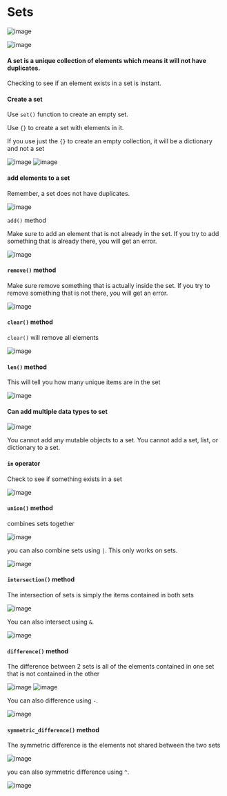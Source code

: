 # Sets

![image](https://user-images.githubusercontent.com/19383145/167455179-7f3ed7d1-612d-4db2-ba7f-9315acf0ee7d.png)

![image](https://user-images.githubusercontent.com/19383145/167455483-61b9580f-65eb-4bc9-bbc5-d8dd07d3b38b.png)

#### A set is a unique collection of elements which means it will not have duplicates. 

Checking to see if an element exists in a set is instant.

#### Create a set

Use `set()` function to create an empty set. 

Use `{}` to create a set with elements in it.

If you use just the `{}` to create an empty collection, it will be a dictionary and not a set

![image](https://user-images.githubusercontent.com/19383145/167456550-db8e1703-420b-4a7c-956b-158d74c58932.png)
![image](https://user-images.githubusercontent.com/19383145/167456654-3e79c9db-0e52-4d7b-acee-ba1d374a5c5b.png)

#### add elements to a set

Remember, a set does not have duplicates.

![image](https://user-images.githubusercontent.com/19383145/167456918-92d269bc-cb8f-4ef8-849e-6cfe7bde30a7.png)

`add()` method

Make sure to add an element that is not already in the set. If you try to add something that is already there, you will get an error.

![image](https://user-images.githubusercontent.com/19383145/167457261-4e4dbfc3-5959-416c-862f-377984c530a0.png)

#### `remove()` method

Make sure remove something that is actually inside the set. If you try to remove something that is not there, you will get an error.

![image](https://user-images.githubusercontent.com/19383145/167457695-4e8a3e39-3bff-42d0-9e05-f7829394035b.png)

#### `clear()` method

`clear()` will remove all elements 

![image](https://user-images.githubusercontent.com/19383145/167458075-7267ecf9-b079-4b48-9c5e-571375ece57c.png)

#### `len()` method

This will tell you how many unique items are in the set

![image](https://user-images.githubusercontent.com/19383145/167458914-ced7a09a-4077-4492-a648-6e520a8999f0.png)

#### Can add multiple data types to set

![image](https://user-images.githubusercontent.com/19383145/167459289-ad1c5db3-a114-4050-b595-31ae894de30b.png)

You cannot add any mutable objects to a set. You cannot add a set, list, or dictionary to a set. 

#### `in` operator

Check to see if something exists in a set

![image](https://user-images.githubusercontent.com/19383145/167534817-2ba240fa-acb8-4a7b-8ac3-f04908533b69.png)

#### `union()` method

combines sets together

![image](https://user-images.githubusercontent.com/19383145/167535099-cd3ef751-9e8e-4d97-bf28-489ab5174f48.png)

you can also combine sets using `|`. This only works on sets.

![image](https://user-images.githubusercontent.com/19383145/167535178-81b13a45-902d-4536-862a-08f51e08284b.png)

#### `intersection()` method

The intersection of sets is simply the items contained in both sets

![image](https://user-images.githubusercontent.com/19383145/167535640-e2eba701-522e-45e6-8e6e-b5684726022c.png)

You can also intersect using `&`.

![image](https://user-images.githubusercontent.com/19383145/167535775-e018fe4a-083c-49b2-acb8-57f84e202be7.png)

#### `difference()` method

The difference between 2 sets is all of the elements contained in one set that is not contained in the other

![image](https://user-images.githubusercontent.com/19383145/167536133-7478ea1e-0fb9-4db8-a7ed-293e2beba9fb.png)
![image](https://user-images.githubusercontent.com/19383145/167536185-3d4b062c-7345-4536-8b3a-3dd1bd6e1620.png)

You can also difference using `-`.

![image](https://user-images.githubusercontent.com/19383145/167536428-8d364387-296e-4d1f-9ec5-2f5da8a81518.png)

#### `symmetric_difference()` method

The symmetric difference is the elements not shared between the two sets

![image](https://user-images.githubusercontent.com/19383145/167536688-e3e893eb-cec0-4a52-9140-f91d4eb0aa32.png)

you can also symmetric difference using `^`.

![image](https://user-images.githubusercontent.com/19383145/167536919-8d50b457-24ee-477e-882a-3dda88cd46fc.png)
